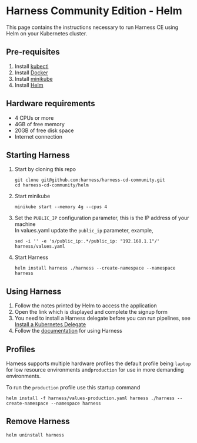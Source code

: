 # Harness Community Edition - Helm
This page contains the instructions necessary to run Harness CE using Helm on your Kubernetes cluster.

## Pre-requisites
1) Install [kubectl](https://kubernetes.io/docs/tasks/tools/#kubectl)
1) Install [Docker](https://docs.docker.com/engine/install/)
1) Install [minikube](https://minikube.sigs.k8s.io/docs/start/)
1) Install [Helm](https://helm.sh/docs/intro/quickstart/)

## Hardware requirements
* 4 CPUs or more
* 4GB of free memory
* 20GB of free disk space
* Internet connection

## Starting Harness
1) Start by cloning this repo
   ```shell
   git clone git@github.com:harness/harness-cd-community.git
   cd harness-cd-community/helm
   ```
1) Start minikube
   ```shell
   minikube start --memory 4g --cpus 4
   ```
1) Set the `PUBLIC_IP` configuration parameter, this is the IP address of your machine  
   In values.yaml update the `public_ip` parameter, example,
   ```shell
   sed -i '' -e 's/public_ip:.*/public_ip: "192.168.1.1"/' harness/values.yaml
   ```
1) Start Harness
   ```shell
   helm install harness ./harness --create-namespace --namespace harness
   ```

## Using Harness
1) Follow the notes printed by Helm to access the application
1) Open the link which is displayed and complete the signup form
1) You need to install a Harness delegate before you can run pipelines, see [Install a Kubernetes Delegate](https://ngdocs.harness.io/article/f9bd10b3nj-install-a-kubernetes-delegate)
1) Follow the [documentation](https://ngdocs.harness.io/article/u8lgzsi7b3-quickstarts) for using Harness

## Profiles
Harness supports multiple hardware profiles the default profile being `laptop` for low resource environments
and`production` for use in more demanding environments.

To run the `production` profile use this startup command
```shell
helm install -f harness/values-production.yaml harness ./harness --create-namespace --namespace harness
```

## Remove Harness
```shell
helm uninstall harness
```
